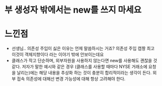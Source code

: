 # 부 생성자 밖에서는 new를 쓰지 마세요

# 느낀점
- 선생님.. 의존성 주입이 싫은 이유는 언제 말씀하시는 거죠? 의존성 주입 캡짱 최고 이것이 객체지향이다 라는 이야기 밖에 안보이는데요
- 클래스가 작고 단순하며, 외부자원을 사용하지 않는다면 new를 사용해도 괜찮을 것 같다. 저자가 말한 예시와 같은 경우 (클래스를 사용할 때마다 NYSE 거래소에 요청을 날리는)에는 해당 내용을 추상화 하는 것이 충분히 합리적이라는 생각이 든다. 외부 접속 의존성에 대해선 변경 가능성에 대해 항상 고려해야 한다.
